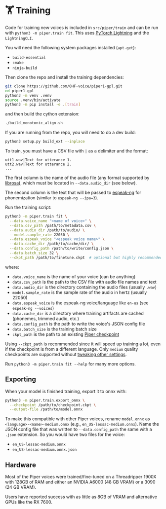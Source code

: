 # 🏋️ Training

Code for training new voices is included in `src/piper/train` and can be run with `python3 -m piper.train fit`.
This uses [PyTorch Lightning][lighting] and the `LightningCLI`.

You will need the following system packages installed (`apt-get`):

* `build-essential`
* `cmake`
* `ninja-build`

Then clone the repo and install the training dependencies:

``` sh
git clone https://github.com/OHF-voice/piper1-gpl.git
cd piper1-gpl
python3 -m venv .venv
source .venv/bin/activate
python3 -m pip install -e .[train]
```

and then build the cython extension:

``` sh
./build_monotonic_align.sh
```

If you are running from the repo, you will need to do a dev build:

``` sh
python3 setup.py build_ext --inplace
```

To train, you must have a CSV file with `|` as a delimiter and the format:

``` csv
utt1.wav|Text for utterance 1.
utt2.wav|Text for utterance 2.
...
```

The first column is the name of the audio file (any format supported by [librosa][]), which must be located in `--data.audio_dir` (see below).

The second column is the text that will be passed to [espeak-ng][] for phonemization (similar to `espeak-ng --ipa=3`).

Run the training script:

``` sh
python3 -m piper.train fit \
  --data.voice_name "<name of voice>" \
  --data.csv_path /path/to/metadata.csv \
  --data.audio_dir /path/to/audio/ \
  --model.sample_rate 22050 \
  --data.espeak_voice "<espeak voice name>" \
  --data.cache_dir /path/to/cache/dir/ \
  --data.config_path /path/to/write/config.json \
  --data.batch_size 32 \
  --ckpt_path /path/to/finetune.ckpt  # optional but highly recommended
```

where:

* `data.voice_name` is the name of your voice (can be anything)
* `data.csv_path` is the path to the CSV file with audio file names and text
* `data.audio_dir` is the directory containing the audio files (usually `.wav`)
* `model.sample_rate` is the sample rate of the audio in hertz (usually 22050)
* `data.espeak_voice` is the espeak-ng voice/language like `en-us` (see `espeak-ng --voices`)
* `data.cache_dir` is a directory where training artifacts are cached (phonemes, trimmed audio, etc.)
* `data.config_path` is the path to write the voice's JSON config file
* `data.batch_size` is the training batch size
* `ckpt_path` is the path to an existing [Piper checkpoint][piper-checkpoints]

Using `--ckpt_path` is recommended since it will speed up training a lot, even if the checkpoint is from a different language. Only `medium` quality checkpoints are supported without [tweaking other settings][audio-config].

Run `python3 -m piper.train fit --help` for many more options.

## Exporting

When your model is finished training, export it to onnx with:

``` sh
python3 -m piper.train.export_onnx \
  --checkpoint /path/to/checkpoint.ckpt \
  --output-file /path/to/model.onnx
```

To make this compatible with other Piper voices, rename `model.onnx` as `<language>-<name>-medium.onnx` (e.g., `en_US-lessac-medium.onnx`). Name the JSON config file that was written to `--data.config_path` the same with a `.json` extension. So you would have two files for the voice:

* `en_US-lessac-medium.onnx`
* `en_US-lessac-medium.onnx.json`

## Hardware

Most of the Piper voices were trained/fine-tuned on a Threadripper 1900X with 128GB of RAM and either an NVIDIA A6000 (48 GB VRAM) or a 3090 (24 GB VRAM).

Users have reported success with as little as 8GB of VRAM and alternative GPUs like the RX 7600.

<!-- Links -->
[espeak-ng]: https://github.com/espeak-ng/espeak-ng
[lighting]: https://lightning.ai/docs/pytorch/stable/
[librosa]: https://librosa.org/doc/latest/index.html
[piper-checkpoints]: https://huggingface.co/datasets/rhasspy/piper-checkpoints
[audio-config]: https://github.com/rhasspy/piper/blob/9b1c6397698b1da11ad6cca2b318026b628328ec/src/python/piper_train/vits/config.py#L20
